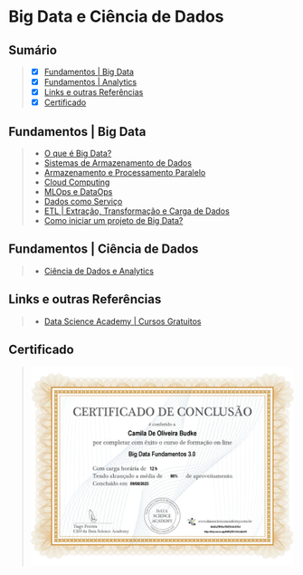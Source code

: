 # Big Data e Ciência de Dados

## Sumário
>
> - [x] [Fundamentos | Big Data](#fundamentos)
> - [x] [Fundamentos | Analytics]()
> - [x] [Links e outras Referências](#links-e-outras-referências)
> - [x] [Certificado](#certificado)
>

## Fundamentos | Big Data
>
> - [O que é Big Data?](big-data_sobre.md)
> - [Sistemas de Armazenamento de Dados](armazenamento.md)
> - [Armazenamento e Processamento Paralelo](armaz-e-processamento-paralelo.md)
> - [Cloud Computing](cloud-computing.md)
> - [MLOps e DataOps](ml-e-data-ops.md)
> - [Dados como Serviço](daas.md)
> - [ETL | Extração, Transformação e Carga de Dados](integracao-de-dados-etl.md)
> - [Como iniciar um projeto de Big Data?](iniciando-projeto.md)
> 

## Fundamentos | Ciência de Dados
>
> - [Ciência de Dados e Analytics](ciencia-de-dados.md)
>
## Links e outras Referências
> 
> - [Data Science Academy | Cursos Gratuitos](https://www.datascienceacademy.com.br/cursosgratuitos)
>

## Certificado
>
> ![cert-big-data_fundamentos](./img/cert-big-data-fundamentos.jpg)
